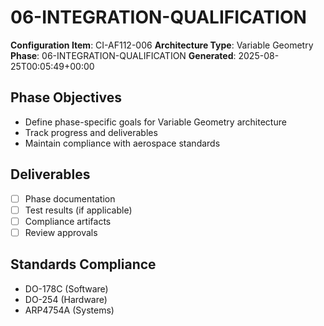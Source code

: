 # 06-INTEGRATION-QUALIFICATION

**Configuration Item**: CI-AF112-006
**Architecture Type**: Variable Geometry
**Phase**: 06-INTEGRATION-QUALIFICATION
**Generated**: 2025-08-25T00:05:49+00:00

## Phase Objectives
- Define phase-specific goals for Variable Geometry architecture
- Track progress and deliverables
- Maintain compliance with aerospace standards

## Deliverables
- [ ] Phase documentation
- [ ] Test results (if applicable)
- [ ] Compliance artifacts
- [ ] Review approvals

## Standards Compliance
- DO-178C (Software)
- DO-254 (Hardware)
- ARP4754A (Systems)
